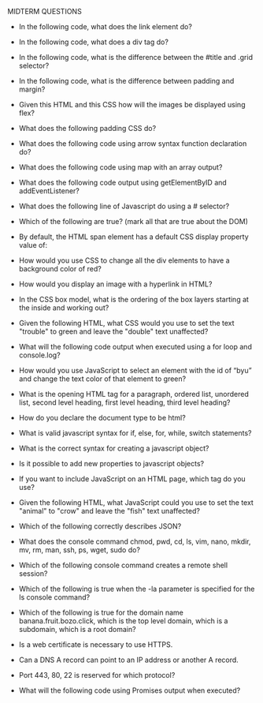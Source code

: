 MIDTERM QUESTIONS 
- In the following code, what does the link element do? 

- In the following code,  what does a div tag do? 

- In the following code, what is the difference between the #title and .grid selector? 

- In the following code, what is the difference between padding and margin? 

- Given this HTML and this CSS how will the images be displayed using flex? 

- What does the following padding CSS do? 

- What does the following code using arrow syntax function declaration do? 

- What does the following code using map with an array output? 

- What does the following code output using getElementByID and addEventListener? 

- What does the following line of Javascript do using a # selector? 

- Which of the following are true? (mark all that are true about the DOM) 

- By default, the HTML span element has a default CSS display property value of:  

- How would you use CSS to change all the div elements to have a background color of red? 

- How would you display an image with a hyperlink in HTML? 

- In the CSS box model, what is the ordering of the box layers starting at the inside and working out? 

- Given the following HTML, what CSS would you use to set the text "trouble" to green and leave the "double" text unaffected? 

- What will the following code output when executed using a for loop and console.log? 

- How would you use JavaScript to select an element with the id of “byu” and change the text color of that element to green? 

- What is the opening HTML tag for a paragraph, ordered list, unordered list, second level heading, first level heading, third level heading? 

- How do you declare the document type to be html? 

- What is valid javascript syntax for if, else, for, while, switch statements? 

- What is the correct syntax for creating a javascript object? 

- Is it possible to add new properties to javascript objects? 

- If you want to include JavaScript on an HTML page, which tag do you use? 

- Given the following HTML, what JavaScript could you use to set the text "animal" to "crow" and leave the "fish" text unaffected? 

- Which of the following correctly describes JSON? 

- What does the console command chmod, pwd, cd, ls, vim, nano, mkdir, mv, rm, man, ssh, ps, wget, sudo  do? 

- Which of the following console command creates a remote shell session? 

- Which of the following is true when the -la parameter is specified for the ls console command? 

- Which of the following is true for the domain name banana.fruit.bozo.click, which is the top level domain, which is a subdomain, which is a root domain? 

- Is a web certificate is necessary to use HTTPS. 

- Can a DNS A record can point to an IP address or another A record. 

- Port 443, 80, 22 is reserved for which protocol? 

- What will the following code using Promises output when executed? 

 

 
